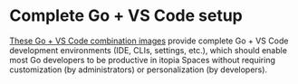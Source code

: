 # Complete Go + VS Code setup

[These Go + VS Code combination images](https://github.com/orgs/itopia-inc/packages?tab=packages&repo_name=spaces-images&q=Go+VS+Code)
provide complete Go + VS Code development environments (IDE, CLIs, settings, etc.),
which should enable most Go developers to be productive in itopia Spaces
without requiring customization (by administrators) or personalization (by developers).

<!-- TODO: Add a "Design choices" section -->
